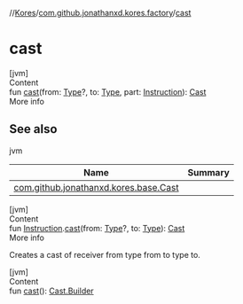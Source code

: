 //[Kores](../index.md)/[com.github.jonathanxd.kores.factory](index.md)/[cast](cast.md)



# cast  
[jvm]  
Content  
fun [cast](cast.md)(from: [Type](https://docs.oracle.com/javase/8/docs/api/java/lang/reflect/Type.html)?, to: [Type](https://docs.oracle.com/javase/8/docs/api/java/lang/reflect/Type.html), part: [Instruction](../com.github.jonathanxd.kores/-instruction/index.md)): [Cast](../com.github.jonathanxd.kores.base/-cast/index.md)  
More info  


## See also  
  
jvm  
  
|  Name|  Summary| 
|---|---|
| <a name="com.github.jonathanxd.kores.factory//cast/#java.lang.reflect.Type?#java.lang.reflect.Type#com.github.jonathanxd.kores.Instruction/PointingToDeclaration/"></a>[com.github.jonathanxd.kores.base.Cast](../com.github.jonathanxd.kores.base/-cast/index.md)| <a name="com.github.jonathanxd.kores.factory//cast/#java.lang.reflect.Type?#java.lang.reflect.Type#com.github.jonathanxd.kores.Instruction/PointingToDeclaration/"></a>
  
  


[jvm]  
Content  
fun [Instruction](../com.github.jonathanxd.kores/-instruction/index.md).[cast](cast.md)(from: [Type](https://docs.oracle.com/javase/8/docs/api/java/lang/reflect/Type.html)?, to: [Type](https://docs.oracle.com/javase/8/docs/api/java/lang/reflect/Type.html)): [Cast](../com.github.jonathanxd.kores.base/-cast/index.md)  
More info  


Creates a cast of receiver from type from to type to.

  


[jvm]  
Content  
fun [cast](cast.md)(): [Cast.Builder](../com.github.jonathanxd.kores.base/-cast/-builder/index.md)  



